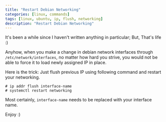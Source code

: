 ```yaml
---
title: "Restart Debian Networking"
categories: [linux, commands]
tags: [linux, ubuntu, ip, flush, networking]
description: "Restart Debian Networking" 
---
```



It's been a while since I haven't written anything in particular; But, That's life :)

Anyhow, when you make a change in debian network interfaces through `/etc/network/interfaces`, no matter how hard you strive, you would not be able to force it to load newly assigned IP in place. 

Here is the trick: Just flush previous IP using following command and restart your networking. 

```
# ip addr flush interface-name
# systemctl restart networking
```

Most certainly, `interface-name` needs to be replaced with your interface name. 

Enjoy :)
